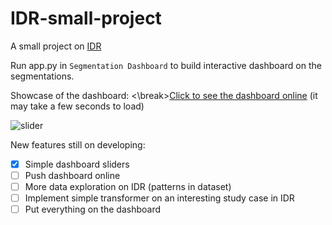 # IDR-small-project
A small project on [IDR](https://idr.openmicroscopy.org/)

Run app.py in `Segmentation Dashboard` to build interactive dashboard on the segmentations.

Showcase of the dashboard:
<\break>[Click to see the dashboard online](https://idr-small-project-bodan.onrender.com/) (it may take a few seconds to load)


![slider](https://user-images.githubusercontent.com/123052690/232190374-24c15c02-cb82-4b90-b7b0-6c77735ccfdc.gif)

New features still on developing:
- [X] Simple dashboard sliders
- [ ] Push dashboard online
- [ ] More data exploration on IDR (patterns in dataset)
- [ ] Implement simple transformer on an interesting study case in IDR
- [ ] Put everything on the dashboard
